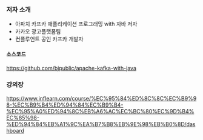 ### 저자 소개
* 아파치 카프카 애플리케이션 프로그래밍 with 자바 저자
* 카카오 광고플랫폼팀
* 컨플루언트 공인 카프카 개발자

#### 소스코드
https://github.com/bjpublic/apache-kafka-with-java

### 강의장
https://www.inflearn.com/course/%EC%95%84%ED%8C%8C%EC%B9%98-%EC%B9%B4%ED%94%84%EC%B9%B4-%EC%95%A0%ED%94%8C%EB%A6%AC%EC%BC%80%EC%9D%B4%EC%85%98-%ED%94%84%EB%A1%9C%EA%B7%B8%EB%9E%98%EB%B0%8D/dashboard
